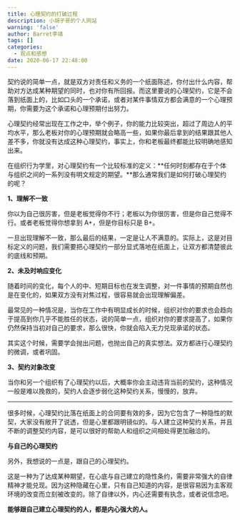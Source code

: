 ```yaml
---
title: 心理契约的打破过程
description: 小胡子哥的个人网站
warning: 'false'
author: Barret李靖
tags: []
categories:
  - 观点和感想
date: 2020-06-17 22:48:00
---
```

契约说的简单一点，就是双方对责任和义务的一个纸面陈述，你付出什么内容，帮助对方达成某种期望的同时，也对你有所回报。而这里要说的心理契约，它是不会落到纸面上的，比如口头的一个承诺，或者对某件事情双方都会满意的一个心理预期，你需要为这个承诺和心理预期付出努力。


心理契约经常出现在工作之中，举个例子，你的能力比较突出，超过了周边人的平均水平，那么老板对你的心理预期就会略高一些，如果你最后拿到的结果跟其他人差不多，你就没有达成这种心理契约，事实上，你和老板最终都能比较明确地感知出来。


在组织行为学里，对心理契约有一个比较标准的定义：**任何时刻都存在于个体与组织之间的一系列没有明文规定的期望。**那么通常我们是如何打破心理契约的呢？


**1、理解不一致**


你以为自己很厉害，但是老板觉得你不行；老板以为你很厉害，但是你自己觉得不行。或者老板觉得你想拿到 A+，但是你目标只是 B+。


一旦出现理解不一致，那么最后的结果，一定是让人不满意的。实际上，这是对目标定义的问题，我们需要把心理契约一部分显式落地在纸面上，让双方都清楚彼此的底线和预期。


**2、未及时响应变化**

随着时间的变化，每个人的中、短期目标也在发生调整，对一件事情的预期自然也是在变化的，如果双方没有对焦过程，很容易就会出现理解偏差。


最常见的一种情况是，当你在工作中有明显成长的时候，组织对你的要求也会趋向于提高到你几乎不能胜任的状态，说的简单一点，组织对你的要求提高了，如果你仍然保持当初对自己的要求，那么很快，你就会陷入无力兑现承诺的状态。


其实这个时候，需要学会抛出问题，也抛出自己的真实想法。双方都进行心理契约的微调，或者巩固。


**3、契约对象改变**


当你和另一个组织有了心理契约以后，大概率你会主动违背当前的契约，这种情况一般是难以挽救的，契约人会逐步弱化这种契约关系，慢慢的，放弃。


---


很多时候，心理契约比落在纸面上的合同要有效的多，因为它包含了一种隐性的默契，大家没有敞开了说透，但是心里都跟明镜似的。与人建立这种契约关系，并且不断的调整契约内容，是可以很好的帮助人和组织之间相处得更加融洽的。



**与自己的心理契约**


另外，我想说的一点是，跟自己的心理契约。


这是一种为了达成某种期望，在心底与自己建立的隐性条约，需要非常强大的自律精神才能兑现。因为这种隐藏在心里，只有自己知道的内容，是很容易因为主客观环境的改变而立刻被改变的。除了自律以外，内心还需要有执念，或者说信念吧。


**能够跟自己建立心理契约的人，都是内心强大的人。**

